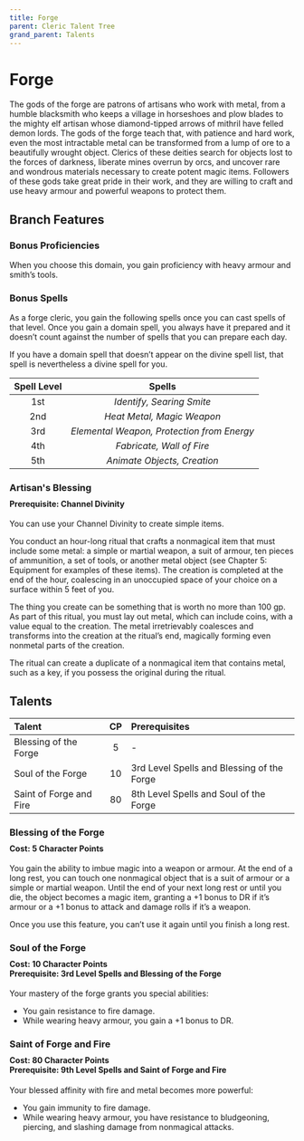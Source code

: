 ```yaml
---
title: Forge
parent: Cleric Talent Tree
grand_parent: Talents
---
```


# Forge
The gods of the forge are patrons of artisans who work with metal, from a humble blacksmith who keeps a village in horseshoes and plow blades to the mighty elf artisan whose diamond-tipped arrows of mithril have felled demon lords. The gods of the forge teach that, with patience and hard work, even the most intractable metal can be transformed from a lump of ore to a beautifully wrought object. Clerics of these deities search for objects lost to the forces of darkness, liberate mines overrun by orcs, and uncover rare and wondrous materials necessary to create potent magic items. Followers of these gods take great pride in their work, and they are willing to craft and use heavy armour and powerful weapons to protect them.

## Branch Features

### Bonus Proficiencies
When you choose this domain, you gain proficiency with heavy armour and smith’s tools.

### Bonus Spells
As a forge cleric, you gain the following spells once you can cast spells of that level. Once you gain a domain spell, you always have it prepared and it doesn’t count against the number of spells that you can prepare each day.

If you have a domain spell that doesn’t appear on the divine spell list, that spell is nevertheless a divine spell for you.

| Spell Level | Spells |
|:-----------:|:------:|
| 1st | *Identify, Searing Smite* |
| 2nd | *Heat Metal, Magic Weapon* |
| 3rd | *Elemental Weapon, Protection from Energy* |
| 4th | *Fabricate, Wall of Fire* |
| 5th | *Animate Objects, Creation* |

### Artisan's Blessing

<div style="margin-top:-10px;"></div>
 
#### **Prerequisite:** Channel Divinity
You can use your Channel Divinity to create simple items.

You conduct an hour-long ritual that crafts a nonmagical item that must include some metal: a simple or martial weapon, a suit of armour, ten pieces of ammunition, a set of tools, or another metal object (see Chapter 5: Equipment for examples of these items). The creation is completed at the end of the hour, coalescing in an unoccupied space of your choice on a surface within 5 feet of you.

The thing you create can be something that is worth no more than 100 gp. As part of this ritual, you must lay out metal, which can include coins, with a value equal to the creation. The metal irretrievably coalesces and transforms into the creation at the ritual’s end, magically forming even nonmetal parts of the creation.

The ritual can create a duplicate of a nonmagical item that contains metal, such as a key, if you possess the original during the ritual.

## Talents

| Talent | CP | Prerequisites |
|:-------|:--:|:--------------|
| Blessing of the Forge   | 5  | - |  
| Soul of the Forge       | 10 | 3rd Level Spells and Blessing of the Forge |  
| Saint of Forge and Fire | 80 | 8th Level Spells and Soul of the Forge |  

### Blessing of the Forge

<div style="margin-top:-10px;"></div>
 
#### **Cost:** 5 Character Points
You gain the ability to imbue magic into a weapon or armour. At the end of a long rest, you can touch one nonmagical object that is a suit of armour or a simple or martial weapon. Until the end of your next long rest or until you die, the object becomes a magic item, granting a +1 bonus to DR if it’s armour or a +1 bonus to attack and damage rolls if it’s a weapon.

Once you use this feature, you can’t use it again until you finish a long rest.

### Soul of the Forge

<div style="margin-top:-10px;"></div>
 
#### **Cost:** 10 Character Points<br>**Prerequisite:** 3rd Level Spells and Blessing of the Forge
Your mastery of the forge grants you special abilities:
* You gain resistance to fire damage.
* While wearing heavy armour, you gain a +1 bonus to DR.

### Saint of Forge and Fire

<div style="margin-top:-10px;"></div>
 
#### **Cost:** 80 Character Points<br>**Prerequisite:**  9th Level Spells and Saint of Forge and Fire
Your blessed affinity with fire and metal becomes more powerful:
* You gain immunity to fire damage.
* While wearing heavy armour, you have resistance to bludgeoning, piercing, and slashing damage from nonmagical attacks.
